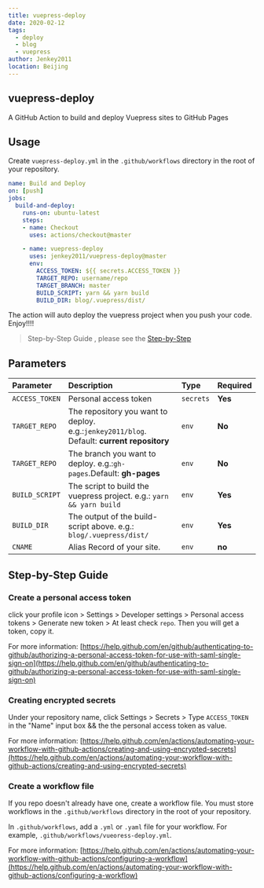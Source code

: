 ```yaml
---
title: vuepress-deploy
date: 2020-02-12
tags: 
  - deploy
  - blog
  - vuepress
author: Jenkey2011
location: Beijing
---
```

## vuepress-deploy

A GitHub Action to build and deploy Vuepress sites to GitHub Pages

## Usage

Create `vuepress-deploy.yml` in the `.github/workflows` directory in the root of your repository.

```yml
name: Build and Deploy
on: [push]
jobs:
  build-and-deploy:
    runs-on: ubuntu-latest
    steps:
    - name: Checkout
      uses: actions/checkout@master

    - name: vuepress-deploy
      uses: jenkey2011/vuepress-deploy@master
      env:
        ACCESS_TOKEN: ${{ secrets.ACCESS_TOKEN }}
        TARGET_REPO: username/repo
        TARGET_BRANCH: master
        BUILD_SCRIPT: yarn && yarn build
        BUILD_DIR: blog/.vuepress/dist/
```

The action will auto deploy the vuepress project when you push your code. Enjoy!!!!

> Step-by-Step Guide , please see the [Step-by-Step](#step-by-step-guide)


## Parameters

|  Parameter |  Description | Type | Required
| :------------ | :------------ |:------------ |:------------ |
| `ACCESS_TOKEN` | Personal access token | `secrets`  |  **Yes** |
| `TARGET_REPO` | The repository you want to deploy. e.g.:`jenkey2011/blog`. Default: **current repository** | `env` | **No** |
| `TARGET_REPO` | The branch you want to deploy. e.g.:`gh-pages`.Default: **gh-pages** | `env` | **No** |
| `BUILD_SCRIPT` | The script to build the vuepress project. e.g.: `yarn && yarn build` | `env` | **Yes** |
| `BUILD_DIR` | The output of the build-script above. e.g.: `blog/.vuepress/dist/` | `env` | **Yes** |
| `CNAME` | Alias Record of your site. | `env` | **no** |


## Step-by-Step Guide

### Create a personal access token

click your profile icon > Settings > Developer settings > Personal access tokens > Generate new token > At least check `repo`. Then you will get a token, copy it.


For more information: [https://help.github.com/en/github/authenticating-to-github/authorizing-a-personal-access-token-for-use-with-saml-single-sign-on](https://help.github.com/en/github/authenticating-to-github/authorizing-a-personal-access-token-for-use-with-saml-single-sign-on)

### Creating encrypted secrets

Under your repository name, click  Settings > Secrets > Type `ACCESS_TOKEN` in the "Name" input box && the the personal access token as value.

For more information: [https://help.github.com/en/actions/automating-your-workflow-with-github-actions/creating-and-using-encrypted-secrets](https://help.github.com/en/actions/automating-your-workflow-with-github-actions/creating-and-using-encrypted-secrets)

### Create a workflow file
If you repo doesn't already have one, create a workflow file. You must store workflows in the `.github/workflows` directory in the root of your repository.

In `.github/workflows`, add a `.yml` or `.yaml` file for your workflow. For example, `.github/workflows/vueoress-deploy.yml`.


For more information: [https://help.github.com/en/actions/automating-your-workflow-with-github-actions/configuring-a-workflow](https://help.github.com/en/actions/automating-your-workflow-with-github-actions/configuring-a-workflow)
